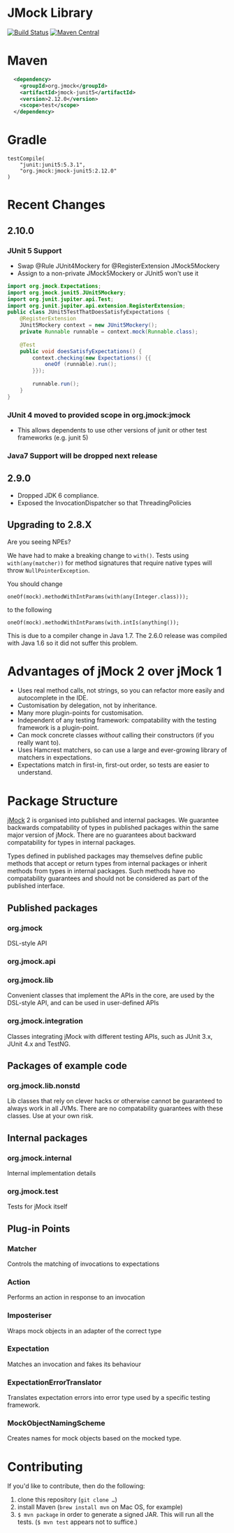 # JMock Library
[![Build Status](https://travis-ci.org/jmock-developers/jmock-library.svg?branch=jmock2)](https://travis-ci.org/jmock-developers/jmock-library)
[![Maven Central](https://img.shields.io/maven-central/v/org.jmock/jmock.svg?label=Maven%20Central)](https://mvnrepository.com/artifact/org.jmock)

# Maven
```xml
  <dependency>
    <groupId>org.jmock</groupId>
    <artifactId>jmock-junit5</artifactId>
    <version>2.12.0</version>
    <scope>test</scope>
  </dependency>
```
# Gradle
```
testCompile(
    "junit:junit5:5.3.1",
    "org.jmock:jmock-junit5:2.12.0"
)
```
# Recent Changes
## 2.10.0
### JUnit 5 Support
* Swap @Rule JUnit4Mockery for @RegisterExtension JMock5Mockery
* Assign to a non-private JMock5Mockery or JUnit5 won't use it

```java
import org.jmock.Expectations;
import org.jmock.junit5.JUnit5Mockery;
import org.junit.jupiter.api.Test;
import org.junit.jupiter.api.extension.RegisterExtension;
public class JUnit5TestThatDoesSatisfyExpectations {
    @RegisterExtension
    JUnit5Mockery context = new JUnit5Mockery();
    private Runnable runnable = context.mock(Runnable.class);
    
    @Test
    public void doesSatisfyExpectations() {
        context.checking(new Expectations() {{
            oneOf (runnable).run();
        }});
        
        runnable.run();
    }
}
```
### JUnit 4 moved to provided scope in org.jmock:jmock
* This allows dependents to use other versions of junit or other test frameworks (e.g. junit 5)

### Java7 Support will be dropped next release

## 2.9.0
* Dropped JDK 6 compliance.
* Exposed the InvocationDispatcher so that ThreadingPolicies

## Upgrading to 2.8.X
Are you seeing NPEs?

We have had to make a breaking change to `with()`. Tests using `with(any(matcher))` for method signatures that require native types will throw `NullPointerException`.

You should change

    oneOf(mock).methodWithIntParams(with(any(Integer.class)));

to the following

    oneOf(mock).methodWithIntParams(with.intIs(anything());
This is due to a compiler change in Java 1.7. The 2.6.0 release was compiled with Java 1.6 so it did not suffer this problem.


# Advantages of jMock 2 over jMock 1
* Uses real method calls, not strings, so you can refactor more easily and
  autocomplete in the IDE.
* Customisation by delegation, not by inheritance.
* Many more plugin-points for customisation.
* Independent of any testing framework: compatability with the testing
  framework is a plugin-point.
* Can mock concrete classes *without* calling their constructors (if
  you really want to).
* Uses Hamcrest matchers, so can use a large and ever-growing library
  of matchers in expectations.
* Expectations match in first-in, first-out order, so tests are easier to understand.

# Package Structure

[jMock]() 2 is organised into published and internal packages.  We guarantee backwards compatability of types in published packages within the same major version of jMock.  There are no guarantees about backward compatability for types in internal packages.

Types defined in published packages may themselves define public methods that accept or return types from internal packages or inherit methods from types in internal packages.  Such methods have no compatability guarantees and should not be considered as part of the published interface.


## Published packages

### org.jmock

DSL-style API

### org.jmock.api

### org.jmock.lib

Convenient classes that implement the APIs in the core, are used  by the DSL-style API, and can be used in user-defined APIs

### org.jmock.integration

Classes integrating jMock with different testing APIs, such  as JUnit 3.x, JUnit 4.x and TestNG.


## Packages of example code

### org.jmock.lib.nonstd

Lib classes that rely on clever hacks or otherwise cannot be  guaranteed to always work in all JVMs.  There are no compatability guarantees with these classes.  Use at your own risk.


## Internal packages

### org.jmock.internal

Internal implementation details

### org.jmock.test

Tests for jMock itself


## Plug-in Points

### Matcher

Controls the matching of invocations to expectations

### Action

Performs an action in response to an invocation

### Imposteriser

Wraps mock objects in an adapter of the correct type

### Expectation

Matches an invocation and fakes its behaviour

### ExpectationErrorTranslator

Translates expectation errors into error type used by a specific
testing framework.

### MockObjectNamingScheme

Creates names for mock objects based on the mocked type.

# Contributing

If you'd like to contribute, then do the following:

1.  clone this repository (`git clone …`)
2.  install Maven (`brew install mvn` on Mac OS, for example)
3.  `$ mvn package` in order to generate a signed JAR. This will run all the tests. (`$ mvn test` appears not to suffice.)
